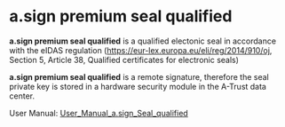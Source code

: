 # a.sign premium seal qualified

**a.sign premium seal qualified** is a qualified electonic seal in accordance with the eIDAS regulation (https://eur-lex.europa.eu/eli/reg/2014/910/oj, Section 5, Article 38, Qualified certificates for electronic seals)

**a.sign premium seal qualified** is a remote signature, therefore the seal private key is stored in a hardware security module in the A-Trust data center.

User Manual: [User_Manual_a.sign_Seal_qualified](User_Manual_a.sign_Seal_qualified.pdf)

